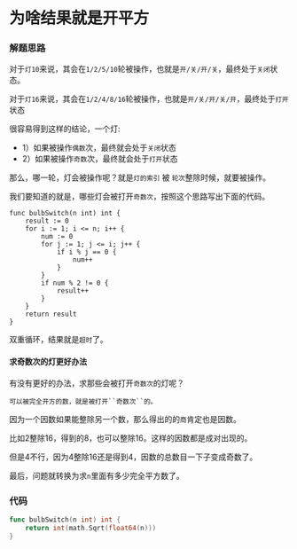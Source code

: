 # 为啥结果就是开平方
### 解题思路
对于``灯10``来说，其会在``1/2/5/10``轮被操作，也就是``开/关/开/关``，最终处于``关闭``状态。

对于``灯16``来说，其会在``1/2/4/8/16``轮被操作，也就是``开/关/开/关/开``，最终处于``打开``状态

很容易得到这样的结论，一个灯:
* 1）如果被操作``偶数``次，最终就会处于``关闭``状态
* 2）如果被操作``奇数``次，最终就会处于``打开``状态

那么，哪一轮，灯会被操作呢？就是``灯的索引`` 被 ``轮次``整除时候，就要被操作。

我们要知道的就是，哪些灯会被打开``奇数次``，按照这个思路写出下面的代码。

```
func bulbSwitch(n int) int {
	result := 0
	for i := 1; i <= n; i++ {
		num := 0
		for j := 1; j <= i; j++ {
			if i % j == 0 {
				num++
			}
		}
		if num % 2 != 0 {
			result++
		}
	}
	return result
}
```
双重循环，结果就是``超时``了。
#### 求奇数次的灯更好办法
有没有更好的办法，求那些会被打开``奇数次``的灯呢？
```
可以被完全开方的数，就是被打开``奇数次``的。
```
因为一个因数如果能整除另一个数，那么得出的的``商``肯定也是因数。

比如2整除16，得到的8，也可以整除16。这样的因数都是成对出现的。

但是4不行，因为4整除16还是得到4，因数的总数目一下子变成奇数了。

最后，问题就转换为求``n``里面有多少完全平方数了。

### 代码

```go
func bulbSwitch(n int) int {
	return int(math.Sqrt(float64(n)))
}
```

